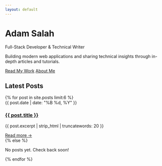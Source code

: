 ```yaml
---
layout: default
---
```


<div class="hero-section">
  <div class="hero-content">
    <h1>Adam Salah</h1>
    <p class="hero-subtitle">Full-Stack Developer & Technical Writer</p>
    <p class="hero-description">Building modern web applications and sharing technical insights through in-depth articles and tutorials.</p>
    <div class="hero-buttons">
      <a href="#recent-posts" class="btn-primary">Read My Work</a>
      <a href="/about/" class="btn-secondary">About Me</a>
    </div>
  </div>
</div>

<section class="content-section" id="recent-posts">
  <div class="container">
    <h2>Latest Posts</h2>
    <div class="posts-grid">
      {% for post in site.posts limit:6 %}
        <article class="post-card">
          <div class="post-meta">{{ post.date | date: "%B %d, %Y" }}</div>
          <h3><a href="{{ post.url | relative_url }}">{{ post.title }}</a></h3>
          <p>{{ post.excerpt | strip_html | truncatewords: 20 }}</p>
          <a href="{{ post.url | relative_url }}" class="read-more">Read more →</a>
        </article>
      {% else %}
        <p>No posts yet. Check back soon!</p>
      {% endfor %}
    </div>
  </div>
</section>
